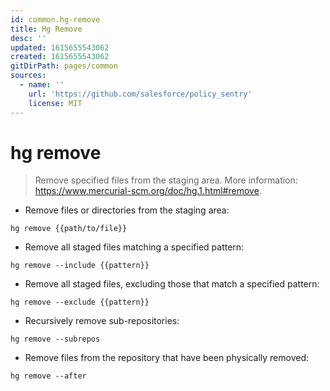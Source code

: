 ```yaml
---
id: common.hg-remove
title: Hg Remove
desc: ''
updated: 1615655543062
created: 1615655543062
gitDirPath: pages/common
sources:
  - name: ''
    url: 'https://github.com/salesforce/policy_sentry'
    license: MIT
---
```

# hg remove

> Remove specified files from the staging area.
> More information: <https://www.mercurial-scm.org/doc/hg.1.html#remove>.

- Remove files or directories from the staging area:

`hg remove {{path/to/file}}`

- Remove all staged files matching a specified pattern:

`hg remove --include {{pattern}}`

- Remove all staged files, excluding those that match a specified pattern:

`hg remove --exclude {{pattern}}`

- Recursively remove sub-repositories:

`hg remove --subrepos`

- Remove files from the repository that have been physically removed:

`hg remove --after`

